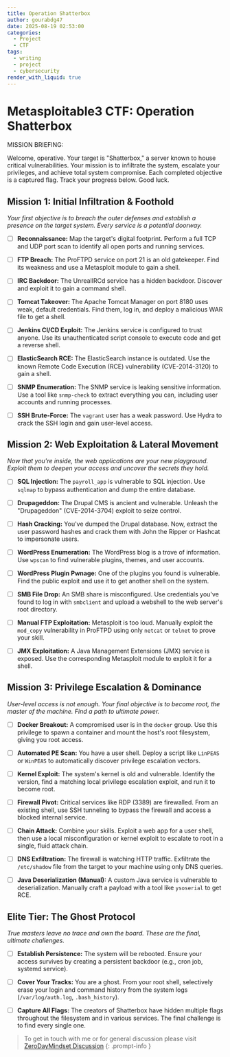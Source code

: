 ```yaml
---
title: Operation Shatterbox
author: gourabdg47
date: 2025-08-19 02:53:00
categories:
  - Project
  - CTF
tags:
  - writing
  - project
  - cybersecurity
render_with_liquid: true
---
```



# Metasploitable3 CTF: Operation Shatterbox

MISSION BRIEFING:

Welcome, operative. Your target is "Shatterbox," a server known to house critical vulnerabilities. Your mission is to infiltrate the system, escalate your privileges, and achieve total system compromise. Each completed objective is a captured flag. Track your progress below. Good luck.

## Mission 1: Initial Infiltration & Foothold

_Your first objective is to breach the outer defenses and establish a presence on the target system. Every service is a potential doorway._

- [ ] **Reconnaissance:** Map the target's digital footprint. Perform a full TCP and UDP port scan to identify all open ports and running services.
    
- [ ] **FTP Breach:** The ProFTPD service on port 21 is an old gatekeeper. Find its weakness and use a Metasploit module to gain a shell.
    
- [ ] **IRC Backdoor:** The UnrealIRCd service has a hidden backdoor. Discover and exploit it to gain a command shell.
    
- [ ] **Tomcat Takeover:** The Apache Tomcat Manager on port 8180 uses weak, default credentials. Find them, log in, and deploy a malicious WAR file to get a shell.
    
- [ ] **Jenkins CI/CD Exploit:** The Jenkins service is configured to trust anyone. Use its unauthenticated script console to execute code and get a reverse shell.
    
- [ ] **ElasticSearch RCE:** The ElasticSearch instance is outdated. Use the known Remote Code Execution (RCE) vulnerability (CVE-2014-3120) to gain a shell.
    
- [ ] **SNMP Enumeration:** The SNMP service is leaking sensitive information. Use a tool like `snmp-check` to extract everything you can, including user accounts and running processes.
    
- [ ] **SSH Brute-Force:** The `vagrant` user has a weak password. Use Hydra to crack the SSH login and gain user-level access.
    

## Mission 2: Web Exploitation & Lateral Movement

_Now that you're inside, the web applications are your new playground. Exploit them to deepen your access and uncover the secrets they hold._

- [ ] **SQL Injection:** The `payroll_app` is vulnerable to SQL injection. Use `sqlmap` to bypass authentication and dump the entire database.
    
- [ ] **Drupageddon:** The Drupal CMS is ancient and vulnerable. Unleash the "Drupageddon" (CVE-2014-3704) exploit to seize control.
    
- [ ] **Hash Cracking:** You've dumped the Drupal database. Now, extract the user password hashes and crack them with John the Ripper or Hashcat to impersonate users.
    
- [ ] **WordPress Enumeration:** The WordPress blog is a trove of information. Use `wpscan` to find vulnerable plugins, themes, and user accounts.
    
- [ ] **WordPress Plugin Pwnage:** One of the plugins you found is vulnerable. Find the public exploit and use it to get another shell on the system.
    
- [ ] **SMB File Drop:** An SMB share is misconfigured. Use credentials you've found to log in with `smbclient` and upload a webshell to the web server's root directory.
    
- [ ] **Manual FTP Exploitation:** Metasploit is too loud. Manually exploit the `mod_copy` vulnerability in ProFTPD using only `netcat` or `telnet` to prove your skill.
    
- [ ] **JMX Exploitation:** A Java Management Extensions (JMX) service is exposed. Use the corresponding Metasploit module to exploit it for a shell.
    

## Mission 3: Privilege Escalation & Dominance

_User-level access is not enough. Your final objective is to become root, the master of the machine. Find a path to ultimate power._

- [ ] **Docker Breakout:** A compromised user is in the `docker` group. Use this privilege to spawn a container and mount the host's root filesystem, giving you root access.
    
- [ ] **Automated PE Scan:** You have a user shell. Deploy a script like `LinPEAS` or `WinPEAS` to automatically discover privilege escalation vectors.
    
- [ ] **Kernel Exploit:** The system's kernel is old and vulnerable. Identify the version, find a matching local privilege escalation exploit, and run it to become root.
    
- [ ] **Firewall Pivot:** Critical services like RDP (3389) are firewalled. From an existing shell, use SSH tunneling to bypass the firewall and access a blocked internal service.
    
- [ ] **Chain Attack:** Combine your skills. Exploit a web app for a user shell, then use a local misconfiguration or kernel exploit to escalate to root in a single, fluid attack chain.
    
- [ ] **DNS Exfiltration:** The firewall is watching HTTP traffic. Exfiltrate the `/etc/shadow` file from the target to your machine using only DNS queries.
    
- [ ] **Java Deserialization (Manual):** A custom Java service is vulnerable to deserialization. Manually craft a payload with a tool like `ysoserial` to get RCE.
    

## Elite Tier: The Ghost Protocol

_True masters leave no trace and own the board. These are the final, ultimate challenges._

- [ ] **Establish Persistence:** The system will be rebooted. Ensure your access survives by creating a persistent backdoor (e.g., cron job, systemd service).
    
- [ ] **Cover Your Tracks:** You are a ghost. From your root shell, selectively erase your login and command history from the system logs (`/var/log/auth.log`, `.bash_history`).
    
- [ ] **Capture All Flags:** The creators of Shatterbox have hidden multiple flags throughout the filesystem and in various services. The final challenge is to find every single one.




> To get in touch with me or for general discussion please visit [ZeroDayMindset Discussion](https://github.com/orgs/X3N0-G0D/discussions/1) 
{: .prompt-info }
